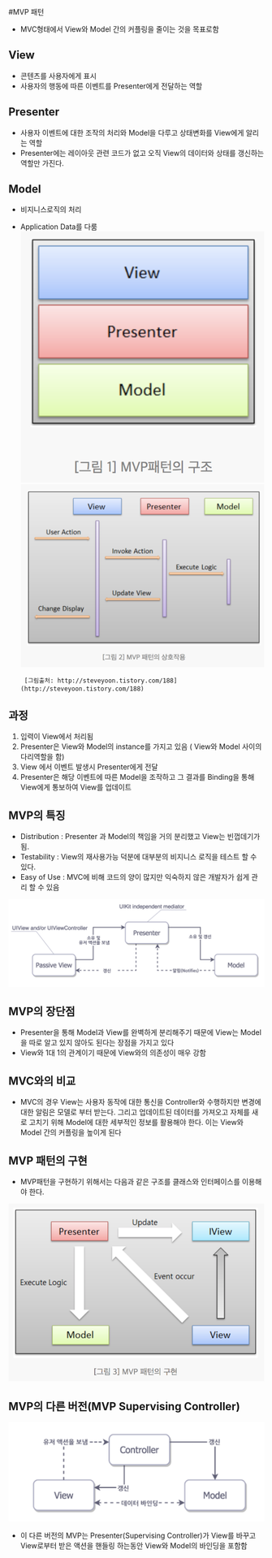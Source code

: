 #MVP 패턴
- MVC형태에서 View와 Model 간의 커플링을 줄이는 것을 목표로함 

## View
- 콘텐츠를 사용자에게 표시
- 사용자의 행동에 따른 이벤트를 Presenter에게 전달하는 역할

## Presenter
- 사용자 이벤트에 대한 조작의 처리와 Model을 다루고 상태변화를 View에게 알리는 역할
- Presenter에는 레이아웃 관련 코드가 없고 오직 View의 데이터와 상태를 갱신하는 역할만 가진다.

## Model
- 비지니스로직의 처리
- Application Data를 다룸
![](1.png)
![](2.png)

       [그림출처: http://steveyoon.tistory.com/188](http://steveyoon.tistory.com/188)

## 과정
1. 입력이 View에서 처리됨
2. Presenter은 View와 Model의 instance를 가지고 있음 ( View와 Model 사이의 다리역할을 함)
3. View 에서 이벤트 발생시 Presenter에게 전달
4. Presenter은 해당 이벤트에 따른 Model을 조작하고 그 결과를 Binding을 통해 View에게 통보하여 View를 업데이트

## MVP의 특징
- Distribution : Presenter 과 Model의 책임을 거의 분리했고 View는 빈껍데기가 됨.
- Testability : View의 재사용가능 덕분에 대부분의 비지니스 로직을 테스트 할 수 있다.
- Easy of Use : MVC에 비해 코드의 양이 많지만 익숙하지 않은 개발자가 쉽게 관리 할 수 있음


![](4.png)

## MVP의 장단점
- Presenter을 통해 Model과 View를 완벽하게 분리해주기 때문에 View는 Model을 따로 알고 있지 않아도 된다는 장점을 가지고 있다
- View와 1대 1의 관계이기 때문에 View와의 의존성이 매우 강함

## MVC와의 비교
- MVC의 경우 View는 사용자 동작에 대한 통신을 Controller와 수행하지만 변경에 대한 알림은 모델로 부터 받는다. 그리고 업데이트된 데이터를 가져오고 자체를 새로 고치기 위해 Model에 대한 세부적인 정보를 활용해야 한다. 이는 View와 Model 간의 커플링을 높이게 된다

## MVP 패턴의 구현
- MVP패턴을 구현하기 위해서는 다음과 같은 구조를 클래스와 인터페이스를 이용해야 한다.

![](3.png)

## MVP의 다른 버전(MVP Supervising Controller)
![](5.png)
- 이 다른 버전의 MVP는 Presenter(Supervising Controller)가 View를 바꾸고 View로부터 받은 액션을 핸들링 하는동안 View와 Model의 바인딩을 포함함